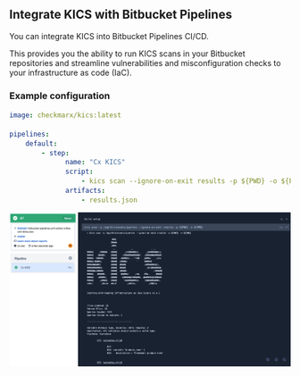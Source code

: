 ## Integrate KICS with Bitbucket Pipelines

You can integrate KICS into Bitbucket Pipelines CI/CD.

This provides you the ability to run KICS scans in your Bitbucket repositories and streamline vulnerabilities and misconfiguration checks to your infrastructure as code (IaC).

### Example configuration

```yaml
image: checkmarx/kics:latest

pipelines:
    default:
        - step:
              name: "Cx KICS"
              script:
                  - kics scan --ignore-on-exit results -p ${PWD} -o ${PWD}
              artifacts:
                  - results.json
```

<img src="https://raw.githubusercontent.com/Checkmarx/kics/master/docs/img/kics-scan-bitbucket-pipelines.png" width="850">
